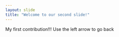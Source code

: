 ```yaml
---
layout: slide
title: "Welcome to our second slide!"
---
```

My first contribution!!!
Use the left arrow to go back
